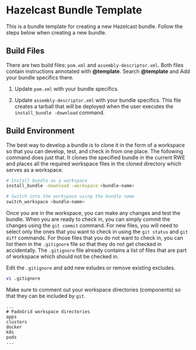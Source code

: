 # Hazelcast Bundle Template

This is a bundle template for creating a new Hazelcast bundle. Follow the steps below when creating a new bundle.

## Build Files

There are two build files: `pom.xml` and `assembly-descriptor.xml`. Both files contain instructions annotated with **@template**. Search **@template** and Add your bundle specifics there.

1. Update `pom.xml` with your bundle specifics. 

2. Update `assembly-descriptor.xml` with your bundle specifics. This file creates a tarball that will be deployed when the user executes the `install_bundle -download` command.

## Build Environment

The best way to develop a bundle is to clone it in the form of a workspace so that you can develop, test, and check in from one place. The following command does just that. It clones the specified bundle in the current RWE and places all the required workspace files in the cloned directory which serves as a workspace.

```bash
# Install bundle as a workspace
install_bundle -download -workspace <bundle-name>

# Switch into the workspace using the bundle name
switch_workspace <bundle-name>
```

Once you are in the workspace, you can make any changes and test the bundle. When you are ready to check in, you can simply commit the changes using the `git commit` command. For new files, you will need to select only the ones that you want to check in using the `git status` and `git diff` commands. For those files that you do not want to check in, you can list them in the `.gitignore` file so that they do not get checked in accidentally. The `.gitignore` file already contains a list of files that are part of workspace which should not be checked in. 

Edit the `.gitignore` and add new exludes or remove existing excludes.

```bash
vi .gitignore
```

Make sure to comment out your workspace directories (components) so that they can be included by `git`.

```console
...
# PadoGrid workspace directories
apps
clusters
docker
k8s
pods
...
```
